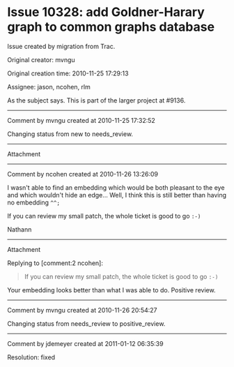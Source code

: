 # Issue 10328: add Goldner-Harary  graph to common graphs database

Issue created by migration from Trac.

Original creator: mvngu

Original creation time: 2010-11-25 17:29:13

Assignee: jason, ncohen, rlm

As the subject says. This is part of the larger project at #9136.


---

Comment by mvngu created at 2010-11-25 17:32:52

Changing status from new to needs_review.


---

Attachment


---

Comment by ncohen created at 2010-11-26 13:26:09

I wasn't able to find an embedding which would be both pleasant to the eye and which wouldn't hide an edge... Well, I think this is still better than having no embedding `^^;`

If you can review my small patch, the whole ticket is good to go `:-)`

Nathann


---

Attachment

Replying to [comment:2 ncohen]:
> If you can review my small patch, the whole ticket is good to go `:-)`

Your embedding looks better than what I was able to do. Positive review.


---

Comment by mvngu created at 2010-11-26 20:54:27

Changing status from needs_review to positive_review.


---

Comment by jdemeyer created at 2011-01-12 06:35:39

Resolution: fixed
